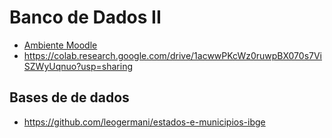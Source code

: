 # Banco de Dados II

- [Ambiente Moodle](https://ava.ifpr.edu.br/course/view.php?id=10118)
- https://colab.research.google.com/drive/1acwwPKcWz0ruwpBX070s7ViSZWyUqnuo?usp=sharing

## Bases de de dados
- https://github.com/leogermani/estados-e-municipios-ibge

